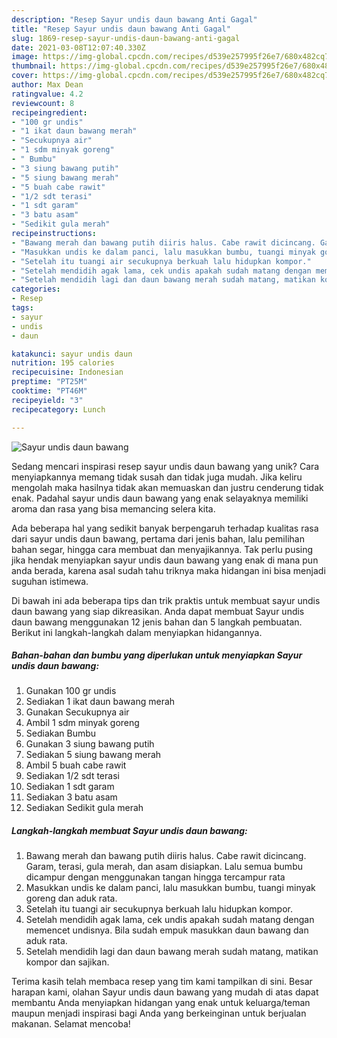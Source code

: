 ```yaml
---
description: "Resep Sayur undis daun bawang Anti Gagal"
title: "Resep Sayur undis daun bawang Anti Gagal"
slug: 1869-resep-sayur-undis-daun-bawang-anti-gagal
date: 2021-03-08T12:07:40.330Z
image: https://img-global.cpcdn.com/recipes/d539e257995f26e7/680x482cq70/sayur-undis-daun-bawang-foto-resep-utama.jpg
thumbnail: https://img-global.cpcdn.com/recipes/d539e257995f26e7/680x482cq70/sayur-undis-daun-bawang-foto-resep-utama.jpg
cover: https://img-global.cpcdn.com/recipes/d539e257995f26e7/680x482cq70/sayur-undis-daun-bawang-foto-resep-utama.jpg
author: Max Dean
ratingvalue: 4.2
reviewcount: 8
recipeingredient:
- "100 gr undis"
- "1 ikat daun bawang merah"
- "Secukupnya air"
- "1 sdm minyak goreng"
- " Bumbu"
- "3 siung bawang putih"
- "5 siung bawang merah"
- "5 buah cabe rawit"
- "1/2 sdt terasi"
- "1 sdt garam"
- "3 batu asam"
- "Sedikit gula merah"
recipeinstructions:
- "Bawang merah dan bawang putih diiris halus. Cabe rawit dicincang. Garam, terasi, gula merah, dan asam disiapkan. Lalu semua bumbu dicampur dengan menggunakan tangan hingga tercampur rata"
- "Masukkan undis ke dalam panci, lalu masukkan bumbu, tuangi minyak goreng dan aduk rata."
- "Setelah itu tuangi air secukupnya berkuah lalu hidupkan kompor."
- "Setelah mendidih agak lama, cek undis apakah sudah matang dengan memencet undisnya. Bila sudah empuk masukkan daun bawang dan aduk rata."
- "Setelah mendidih lagi dan daun bawang merah sudah matang, matikan kompor dan sajikan."
categories:
- Resep
tags:
- sayur
- undis
- daun

katakunci: sayur undis daun 
nutrition: 195 calories
recipecuisine: Indonesian
preptime: "PT25M"
cooktime: "PT46M"
recipeyield: "3"
recipecategory: Lunch

---
```



![Sayur undis daun bawang](https://img-global.cpcdn.com/recipes/d539e257995f26e7/680x482cq70/sayur-undis-daun-bawang-foto-resep-utama.jpg)

Sedang mencari inspirasi resep sayur undis daun bawang yang unik? Cara menyiapkannya memang tidak susah dan tidak juga mudah. Jika keliru mengolah maka hasilnya tidak akan memuaskan dan justru cenderung tidak enak. Padahal sayur undis daun bawang yang enak selayaknya memiliki aroma dan rasa yang bisa memancing selera kita.

Ada beberapa hal yang sedikit banyak berpengaruh terhadap kualitas rasa dari sayur undis daun bawang, pertama dari jenis bahan, lalu pemilihan bahan segar, hingga cara membuat dan menyajikannya. Tak perlu pusing jika hendak menyiapkan sayur undis daun bawang yang enak di mana pun anda berada, karena asal sudah tahu triknya maka hidangan ini bisa menjadi suguhan istimewa.




Di bawah ini ada beberapa tips dan trik praktis untuk membuat sayur undis daun bawang yang siap dikreasikan. Anda dapat membuat Sayur undis daun bawang menggunakan 12 jenis bahan dan 5 langkah pembuatan. Berikut ini langkah-langkah dalam menyiapkan hidangannya.

<!--inarticleads1-->

##### Bahan-bahan dan bumbu yang diperlukan untuk menyiapkan Sayur undis daun bawang:

1. Gunakan 100 gr undis
1. Sediakan 1 ikat daun bawang merah
1. Gunakan Secukupnya air
1. Ambil 1 sdm minyak goreng
1. Sediakan  Bumbu
1. Gunakan 3 siung bawang putih
1. Sediakan 5 siung bawang merah
1. Ambil 5 buah cabe rawit
1. Sediakan 1/2 sdt terasi
1. Sediakan 1 sdt garam
1. Sediakan 3 batu asam
1. Sediakan Sedikit gula merah




<!--inarticleads2-->

##### Langkah-langkah membuat Sayur undis daun bawang:

1. Bawang merah dan bawang putih diiris halus. Cabe rawit dicincang. Garam, terasi, gula merah, dan asam disiapkan. Lalu semua bumbu dicampur dengan menggunakan tangan hingga tercampur rata
1. Masukkan undis ke dalam panci, lalu masukkan bumbu, tuangi minyak goreng dan aduk rata.
1. Setelah itu tuangi air secukupnya berkuah lalu hidupkan kompor.
1. Setelah mendidih agak lama, cek undis apakah sudah matang dengan memencet undisnya. Bila sudah empuk masukkan daun bawang dan aduk rata.
1. Setelah mendidih lagi dan daun bawang merah sudah matang, matikan kompor dan sajikan.




Terima kasih telah membaca resep yang tim kami tampilkan di sini. Besar harapan kami, olahan Sayur undis daun bawang yang mudah di atas dapat membantu Anda menyiapkan hidangan yang enak untuk keluarga/teman maupun menjadi inspirasi bagi Anda yang berkeinginan untuk berjualan makanan. Selamat mencoba!
